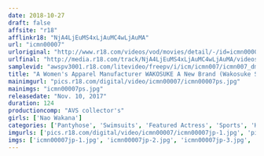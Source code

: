 ```yaml
---
date: 2018-10-27
draft: false
affsite: "r18"
afflinkr18: "NjA4LjEuMS4xLjAuMC4wLjAuMA"
url: "icmn00007"
urloriginal: "http://www.r18.com/videos/vod/movies/detail/-/id=icmn00007"
urlfinal: "http://media.r18.com/track/NjA4LjEuMS4xLjAuMC4wLjAuMA/videos/vod/movies/detail/-/id=icmn00007"
samplevid: "awspv3001.r18.com/litevideo/freepv/i/icm/icmn007/icmn007_dmb_w.mp4"
title: "A Women's Apparel Manufacturer WAKOSUKE A New Brand (Wakosuke Sports) Is About To Launch! The Presentation Meeting For This New Product Nao Wakana"
mainimgurl: "pics.r18.com/digital/video/icmn00007/icmn00007ps.jpg"
mainimgs: "icmn00007ps.jpg"
releasedate: "Nov. 10, 2017"
duration: 124
productioncomp: "AVS collector's"
girls: ['Nao Wakana']
categories: ['Pantyhose', 'Swimsuits', 'Featured Actress', 'Sports', 'Hi-Def']
imgurls: ['pics.r18.com/digital/video/icmn00007/icmn00007jp-1.jpg', 'pics.r18.com/digital/video/icmn00007/icmn00007jp-2.jpg', 'pics.r18.com/digital/video/icmn00007/icmn00007jp-3.jpg', 'pics.r18.com/digital/video/icmn00007/icmn00007jp-4.jpg', 'pics.r18.com/digital/video/icmn00007/icmn00007jp-5.jpg', 'pics.r18.com/digital/video/icmn00007/icmn00007jp-6.jpg', 'pics.r18.com/digital/video/icmn00007/icmn00007jp-7.jpg', 'pics.r18.com/digital/video/icmn00007/icmn00007jp-8.jpg', 'pics.r18.com/digital/video/icmn00007/icmn00007jp-9.jpg', 'pics.r18.com/digital/video/icmn00007/icmn00007jp-10.jpg', 'pics.r18.com/digital/video/icmn00007/icmn00007jp-11.jpg', 'pics.r18.com/digital/video/icmn00007/icmn00007jp-12.jpg', 'pics.r18.com/digital/video/icmn00007/icmn00007jp-13.jpg', 'pics.r18.com/digital/video/icmn00007/icmn00007jp-14.jpg', 'pics.r18.com/digital/video/icmn00007/icmn00007jp-15.jpg', 'pics.r18.com/digital/video/icmn00007/icmn00007jp-16.jpg', 'pics.r18.com/digital/video/icmn00007/icmn00007jp-17.jpg', 'pics.r18.com/digital/video/icmn00007/icmn00007jp-18.jpg', 'pics.r18.com/digital/video/icmn00007/icmn00007jp-19.jpg', 'pics.r18.com/digital/video/icmn00007/icmn00007jp-20.jpg']
imgs: ['icmn00007jp-1.jpg', 'icmn00007jp-2.jpg', 'icmn00007jp-3.jpg', 'icmn00007jp-4.jpg', 'icmn00007jp-5.jpg', 'icmn00007jp-6.jpg', 'icmn00007jp-7.jpg', 'icmn00007jp-8.jpg', 'icmn00007jp-9.jpg', 'icmn00007jp-10.jpg', 'icmn00007jp-11.jpg', 'icmn00007jp-12.jpg', 'icmn00007jp-13.jpg', 'icmn00007jp-14.jpg', 'icmn00007jp-15.jpg', 'icmn00007jp-16.jpg', 'icmn00007jp-17.jpg', 'icmn00007jp-18.jpg', 'icmn00007jp-19.jpg', 'icmn00007jp-20.jpg']
---
```

